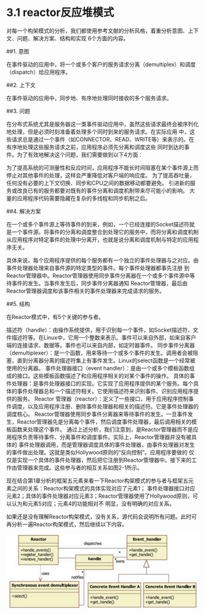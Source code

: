 # 3.1 reactor反应堆模式

对每一个构架模式的分析，我们都使用参考文献的分析风格，着重分析意图、上下文、问题、解决方案、结构和实现 6个方面的内容。

##1. 意图

在事件驱动的应用中，将一个或多个客户的服务请求分离（demultiplex）和调度（dispatch）给应用程序。

##2. 上下文

在事件驱动的应用中，同步地、有序地处理同时接收的多个服务请求。

##3. 问题

在分布式系统尤其是服务器这一类事件驱动应用中，虽然这些请求最终会被序列化地处理，但是必须时刻准备着处理多个同时到来的服务请求。在实际应用 中，这些请求总是通过一个事件（如CONNECTOR、READ、WRITE等）来表示的。在有序地处理这些服务请求之前，应用程序必须先分离和调度这些 同时到达的事件。为了有效地解决这个问题，我们需要做到以下4方面：

为了提高系统的可测量性和反应时间，应用程序不能长时间阻塞在某个事件源上而停止对其他事件的处理，这样会严重降低对客户端的响应度。
为了提高吞吐量，任何没有必要的上下文切换、同步和CPU之间的数据移动都要避免。
引进新的服务或改良已有的服务都要对既有的事件分离和调度机制带来尽可能小的影响。
大量的应用程序代码需要隐藏在复杂的多线程和同步机制之后。

##4. 解决方案

在一个或多个事件源上等待事件的到来，例如，一个已经连接的Socket描述符就是一个事件源。将事件的分离和调度整合到处理它的服务中，而将分离和调度机制从应用程序对特定事件的处理中分离开，也就是说分离和调度机制与特定的应用程序无关。

具体来说，每个应用程序提供的每个服务都有一个独立的事件处理器与之对应。由事件处理器处理来自事件源的特定类型的事件。每个事件处理器都事先注册 到Reactor管理器中。Reactor管理器使用同步事件分离器在一个或多个事件源中等待事件的发生。当事件发生后，同步事件分离器通知 Reactor管理器，最后由Reactor管理器调度和该事件相关的事件处理器来完成请求的服务。

##5. 结构

在Reactor模式中，有5个关键的参与者。

描述符（handle）：由操作系统提供，用于识别每一个事件，如Socket描述符、文件描述符等。在Linux中，它用一个整数来表示。事件可以来自外部，如来自客户端的连接请求、数据等。事件也可以来自内部，如定时器事件。
同步事件分离器（demultiplexer）：是一个函数，用来等待一个或多个事件的发生。调用者会被阻塞，直到分离器分离的描述符集上有事件发生。Linux的select函数是一个经常被使用的分离器。
事件处理器接口（event handler）：是由一个或多个模板函数组成的接口。这些模板函数描述了和应用程序相关的对某个事件的操作。
具体的事件处理器：是事件处理器接口的实现。它实现了应用程序提供的某个服务。每个具体的事件处理器总和一个描述符相关。它使用描述符来识别事件、识别应用程序提供的服务。
Reactor 管理器（reactor）：定义了一些接口，用于应用程序控制事件调度，以及应用程序注册、删除事件处理器和相关的描述符。它是事件处理器的调度核心。 Reactor管理器使用同步事件分离器来等待事件的发生。一旦事件发生，Reactor管理器先是分离每个事件，然后调度事件处理器，最后调用相关的模 板函数来处理这个事件。
通过上述分析，我们注意到，是Reactor管理器而不是应用程序负责等待事件、分离事件和调度事件。实际上，Reactor管理器并没有被具体的 事件处理器调用，而是管理器调度具体的事件处理器，由事件处理器对发生的事件做出处理。这就是类似Hollywood原则的“反向控制”。应用程序要做的 仅仅是实现一个具体的事件处理器，然后把它注册到Reactor管理器中。接下来的工作由管理器来完成。这些参与者的相互关系如图2-1所示。

现在结合第1章分析的框架五元素来看一下Reactor构架模式的参与者与框架五元素之间的关系：Reactor构架模式的具体实现对应了元素1； 事件处理器接口对应元素2；具体的事件处理器对应元素3；Reactor管理器使用了Hollywood原则，可以认为和元素5对应；元素4的功能相对不 明显，没有明确的对应关系。

如果还是没有理解Reactor构架模式，没有关系，源代码会说明所有问题。此时可再分析一遍Reactor构架模式，然后继续以下内容。


![](libevent-3-反应堆模式.png)


